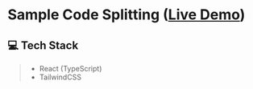 # Sample Code Splitting ([Live Demo](https://sample-code-splitting.vercel.app/))

## 💻 Tech Stack
> - React (TypeScript)
> - TailwindCSS
